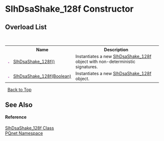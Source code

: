 # SlhDsaShake_128f Constructor 
 


## Overload List
&nbsp;<table><tr><th></th><th>Name</th><th>Description</th></tr><tr><td>![Public method](media/pubmethod.gif "Public method")</td><td><a href="cee4d2f0-ce94-efa5-d8d8-95562e4cd2e3.md">SlhDsaShake_128f()</a></td><td>
Instantiates a new <a href="3b0e03ff-5d42-259b-5a16-4a790f60951a.md">SlhDsaShake_128f</a> object with non-deterministic signatures.</td></tr><tr><td>![Public method](media/pubmethod.gif "Public method")</td><td><a href="ef731d41-09ed-1f06-d97d-69ff6976c53b.md">SlhDsaShake_128f(Boolean)</a></td><td>
Instantiates a new <a href="3b0e03ff-5d42-259b-5a16-4a790f60951a.md">SlhDsaShake_128f</a> object.</td></tr></table>&nbsp;
<a href="#slhdsashake_128f-constructor">Back to Top</a>

## See Also


#### Reference
<a href="3b0e03ff-5d42-259b-5a16-4a790f60951a.md">SlhDsaShake_128f Class</a><br /><a href="fc4f881f-e121-9cf0-ed49-65bf6b5a005d.md">PQnet Namespace</a><br />